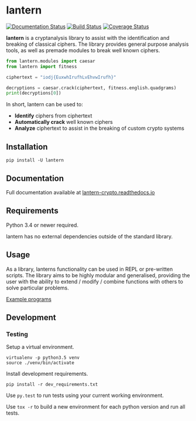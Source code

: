 # lantern

[![Documentation Status](https://readthedocs.org/projects/lantern-crypto/badge/?version=latest)](http://lantern-crypto.readthedocs.io/en/latest/?badge=latest)
[![Build Status](https://travis-ci.org/CameronLonsdale/lantern.svg?branch=master)](https://travis-ci.org/CameronLonsdale/lantern)
[![Coverage Status](https://coveralls.io/repos/github/CameronLonsdale/lantern/badge.svg?branch=master)](https://coveralls.io/github/CameronLonsdale/lantern?branch=master)

**lantern** is a cryptanalysis library to assist with the identification and breaking of classical ciphers. The library provides general purpose analysis tools, as well as premade modules to break well known ciphers.

```python
from lantern.modules import caesar
from lantern import fitness

ciphertext = "iodj{EuxwhIrufhLvEhvwIrufh}"

decryptions = caesar.crack(ciphertext, fitness.english.quadgrams)
print(decryptions[0])
```

In short, lantern can be used to:

+ **Identify** ciphers from ciphertext
+ **Automatically crack** well known ciphers
+ **Analyze** ciphertext to assist in the breaking of custom crypto systems

## Installation

```
pip install -U lantern
```

## Documentation

Full documentation available at [lantern-crypto.readthedocs.io](https://lantern-crypto.readthedocs.io)

## Requirements

Python 3.4 or newer required.

lantern has no external dependencies outside of the standard library.

## Usage

As a library, lanterns functionality can be used in REPL or pre-written scripts. 
The library aims to be highly modular and generalised, providing the user with the ability to extend / modify / combine functions
with others to solve particular problems.

[Example programs](examples)

## Development

### Testing

Setup a virtual environment.

```
virtualenv -p python3.5 venv
source ./venv/bin/activate
```

Install development requirements.

`pip install -r dev_requirements.txt`

Use `py.test` to run tests using your current working environment.

Use `tox -r` to build a new environment for each python version and run all tests.
